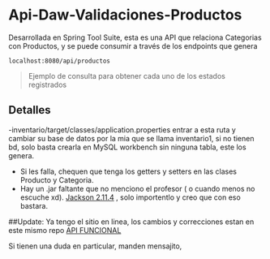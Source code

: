 # Api-Daw-Validaciones-Productos



Desarrollada en Spring Tool Suite, esta es una API que relaciona Categorias con Productos, y se puede consumir a través de los endpoints que genera

    localhost:8080/api/productos

> Ejemplo de consulta para obtener cada uno de los estados registrados

## Detalles
-inventario/target/classes/application.properties entrar a esta ruta y cambiar su base de datos por la mia que se llama inventario1, si no tienen bd, solo basta crearla en MySQL workbench sin ninguna tabla, este los genera.
- Si les falla, chequen que tenga los getters y setters en las clases Producto y Categoria. 
- Hay un .jar faltante que no menciono el profesor ( o cuando menos no escuche xd).
[Jackson 2.11.4](https://mvnrepository.com/artifact/com.fasterxml.jackson.core/jackson-annotations/2.11.4) ,  solo importentlo y creo que con eso bastara.


##Update: Ya tengo el sitio en linea, los cambios y correcciones estan en este mismo repo
[API FUNCIONAL](https://mighty-fjord-48440.herokuapp.com/api/categoria)

Si tienen una duda en particular, manden mensajito, 
